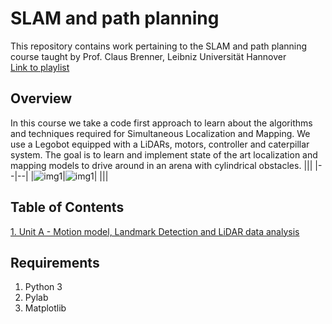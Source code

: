 # SLAM and path planning
This repository contains work pertaining to the SLAM and path planning course taught by Prof. Claus Brenner, Leibniz Universität Hannover  
[Link to playlist](https://www.youtube.com/playlist?list=PLpUPoM7Rgzi_7YWn14Va2FODh7LzADBSm)

## Overview
In this course we take a code first approach to learn about the algorithms and techniques required for Simultaneous Localization and Mapping. We use a Legobot equipped with a LiDARs, motors, controller and caterpillar system. The goal is to learn and implement state of the art localization and mapping models to drive around in an arena with cylindrical obstacles.
|||
|--|--|
|![img1](/notes_stash/img1.png)|![img1](/notes_stash/img2.png)|
|||
## Table of Contents
[1. Unit A - Motion model, Landmark Detection and LiDAR data analysis](https://github.com/Srihari293/AI_ML/tree/main/Courses/SLAM_and_path_planning/Unit-A)

## Requirements
1. Python 3
2. Pylab
3. Matplotlib
